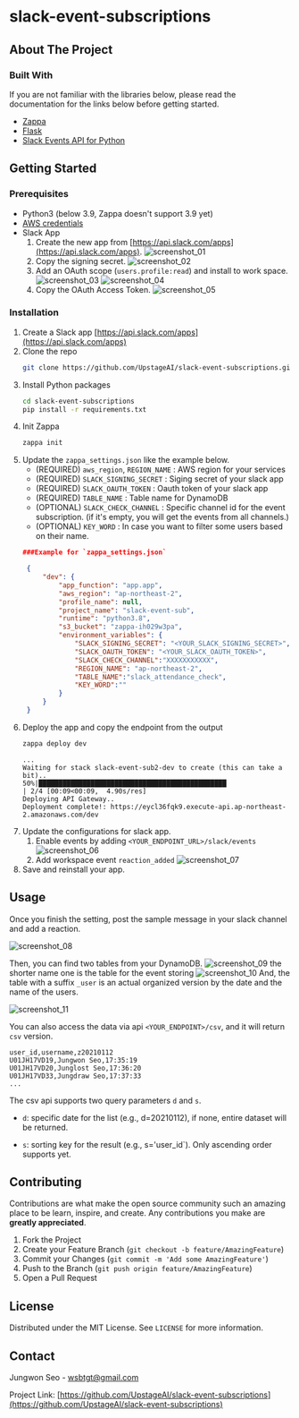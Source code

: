 # slack-event-subscriptions


<!-- ABOUT THE PROJECT -->
## About The Project



### Built With
If you are not familiar with the libraries below, please read the documentation for the links below before getting started.

* [Zappa](https://github.com/Miserlou/Zappa)
* [Flask](https://github.com/pallets/flask)
* [Slack Events API for Python](https://github.com/slackapi/python-slack-events-api)



<!-- GETTING STARTED -->
## Getting Started


### Prerequisites


* Python3 (below 3.9, Zappa doesn't support 3.9 yet)
* [AWS credentials](https://aws.amazon.com/blogs/security/a-new-and-standardized-way-to-manage-credentials-in-the-aws-sdks/)
* Slack App
    1. Create the new app from [https://api.slack.com/apps](https://api.slack.com/apps).
    ![screenshot_01](images/screen_shot_01.png)
    2. Copy the signing secret.
    ![screenshot_02](images/screen_shot_02.png)
    3. Add an OAuth scope (`users.profile:read`) and install to work space.
    ![screenshot_03](images/screen_shot_03.png)
    ![screenshot_04](images/screen_shot_04.png)
    4. Copy the OAuth Access Token.
    ![screenshot_05](images/screen_shot_05.png)
### Installation

1. Create a Slack app [https://api.slack.com/apps](https://api.slack.com/apps)
2. Clone the repo
   ```sh
   git clone https://github.com/UpstageAI/slack-event-subscriptions.git
   ```
3. Install Python packages
   ```sh
   cd slack-event-subscriptions
   pip install -r requirements.txt
   ```
4. Init Zappa
   ```sh
   zappa init
   ```
5. Update the `zappa_settings.json` like the example below.
    - (REQUIRED) `aws_region`, `REGION_NAME` : AWS region for your services
    - (REQUIRED) `SLACK_SIGNING_SECRET` :  Siging secret of your slack app
    - (REQUIRED) `SLACK_OAUTH_TOKEN` :  Oauth token of your slack app
    - (REQUIRED) `TABLE_NAME` : Table name for DynamoDB
    - (OPTIONAL) `SLACK_CHECK_CHANNEL` : Specific channel id for the event subscription. (if it's empty, you will get the events from all channels.)
    - (OPTIONAL) `KEY_WORD` : In case you want to filter some users based on their name.
   ```json
   ###Example for `zappa_settings.json`

    {
        "dev": {
            "app_function": "app.app",
            "aws_region": "ap-northeast-2",
            "profile_name": null,
            "project_name": "slack-event-sub",
            "runtime": "python3.8",
            "s3_bucket": "zappa-ih029w3pa",
            "environment_variables": {
                "SLACK_SIGNING_SECRET": "<YOUR_SLACK_SIGNING_SECRET>",
                "SLACK_OAUTH_TOKEN": "<YOUR_SLACK_OAUTH_TOKEN>",
                "SLACK_CHECK_CHANNEL":"XXXXXXXXXXX",
                "REGION_NAME": "ap-northeast-2",
                "TABLE_NAME":"slack_attendance_check",
                "KEY_WORD":""
            }
        }
    }
   ```
6. Deploy the app and copy the endpoint from the output
    ```sh
    zappa deploy dev
    ```
    ```
    ...
    Waiting for stack slack-event-sub2-dev to create (this can take a bit)..
    50%|███████████████████████████████████████████████                                               | 2/4 [00:09<00:09,  4.90s/res]
    Deploying API Gateway..
    Deployment complete!: https://eycl36fqk9.execute-api.ap-northeast-2.amazonaws.com/dev
    ```
7. Update the configurations for slack app.
    1. Enable events by adding `<YOUR_ENDPOINT_URL>/slack/events`
    ![screenshot_06](images/screen_shot_06.png)
    2. Add workspace event `reaction_added`
    ![screenshot_07](images/screen_shot_07.png)
8. Save and reinstall your app.
<!-- USAGE EXAMPLES -->
## Usage

Once you finish the setting, post the sample message in your slack channel and add a reaction.

![screenshot_08](images/screen_shot_08.png)

Then, you can find two tables from your DynamoDB.
![screenshot_09](images/screen_shot_09.png)
 the shorter name one is the table for the event storing 
 ![screenshot_10](images/screen_shot_10.png)
 And, the table with a suffix `_user` is an actual organized version by the date and the name of the users.

![screenshot_11](images/screen_shot_11.png)

You can also access the data via api
`<YOUR_ENDPOINT>/csv`, and it will return `csv` version.
```csv
user_id,username,z20210112
U01JH17VD19,Jungwon Seo,17:35:19
U01JH17VD20,Junglost Seo,17:36:20
U01JH17VD33,Jungdraw Seo,17:37:33
...
```
The csv api supports two query parameters `d` and `s`. 
- `d`: specific date for the list (e.g., d=20210112), if none, entire dataset will be returned.

- `s`: sorting key for the result (e.g., s='user_id`). Only ascending order supports yet.






<!-- CONTRIBUTING -->
## Contributing

Contributions are what make the open source community such an amazing place to be learn, inspire, and create. Any contributions you make are **greatly appreciated**.

1. Fork the Project
2. Create your Feature Branch (`git checkout -b feature/AmazingFeature`)
3. Commit your Changes (`git commit -m 'Add some AmazingFeature'`)
4. Push to the Branch (`git push origin feature/AmazingFeature`)
5. Open a Pull Request



<!-- LICENSE -->
## License

Distributed under the MIT License. See `LICENSE` for more information.



<!-- CONTACT -->
## Contact

Jungwon Seo - wsbtgt@gmail.com

Project Link: [https://github.com/UpstageAI/slack-event-subscriptions](https://github.com/UpstageAI/slack-event-subscriptions)







